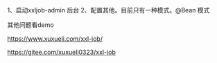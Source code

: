 1、启动xxljob-admin 后台
2、配置其他。目前只有一种模式。@Bean 模式


其他问题看demo

https://www.xuxueli.com/xxl-job/

https://gitee.com/xuxueli0323/xxl-job
